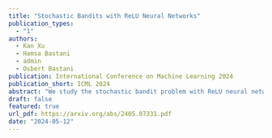 ```yaml
---
title: "Stochastic Bandits with ReLU Neural Networks"
publication_types:
  - "1"
authors:
  - Kan Xu
  - Hamsa Bastani
  - admin
  - Osbert Bastani
publication: International Conference on Machine Learning 2024
publication_short: ICML 2024
abstract: "We study the stochastic bandit problem with ReLU neural network structure. We show that a square-root T regret (up to log factors) guarantee is achievable by considering bandits with one-layer ReLU neural networks; to the best of our knowledge, our work is the first to achieve such a guarantee. In this specific setting, we propose an OFU-ReLU algorithm that can achieve this upper bound. The algorithm first explores randomly until it reaches a linear regime, and then implements a UCB-type linear bandit algorithm to balance exploration and exploitation. Our key insight is that we can exploit the piecewise linear structure of ReLU activations and convert the problem into a linear bandit in a transformed feature space, once we learn the parameters of ReLU relatively accurately during the exploration stage. To remove dependence on model parameters, we design an OFU-ReLU+ algorithm based on a batching strategy, which can provide the same theoretical guarantee."
draft: false
featured: true
url_pdf: https://arxiv.org/abs/2405.07331.pdf
date: "2024-05-12"
---
```

